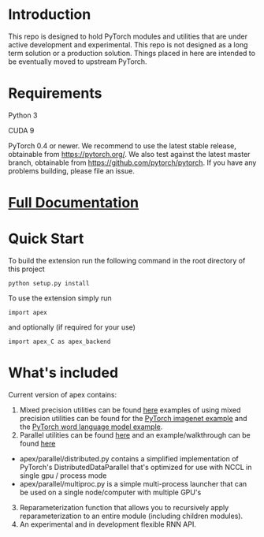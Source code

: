 # Introduction

This repo is designed to hold PyTorch modules and utilities that are under active development and experimental. This repo is not designed as a long term solution or a production solution. Things placed in here are intended to be eventually moved to upstream PyTorch.

# Requirements

Python 3

CUDA 9

PyTorch 0.4 or newer.  We recommend to use the latest stable release, obtainable from https://pytorch.org/.  We also test against the latest master branch, obtainable from https://github.com/pytorch/pytorch.  If you have any problems building, please file an issue.

# [Full Documentation](https://nvidia.github.io/apex)

# Quick Start

To build the extension run the following command in the root directory of this project
```
python setup.py install
```

To use the extension simply run
```
import apex
```
and optionally (if required for your use)
```
import apex_C as apex_backend
```

# What's included

Current version of apex contains:
1. Mixed precision utilities can be found [here](https://nvidia.github.io/apex/fp16_utils) examples of using mixed precision utilities can be found for the [PyTorch imagenet example](https://github.com/csarofeen/examples/tree/apex/imagenet) and the [PyTorch word language model example](https://github.com/csarofeen/examples/tree/apex/word_language_model).
2. Parallel utilities can be found [here](https://nvidia.github.io/apex/parallel) and an example/walkthrough can be found [here](https://github.com/csarofeen/examples/tree/apex/distributed)
  - apex/parallel/distributed.py contains a simplified implementation of PyTorch's DistributedDataParallel that's optimized for use with NCCL in single gpu / process mode
  - apex/parallel/multiproc.py is a simple multi-process launcher that can be used on a single node/computer with multiple GPU's
3. Reparameterization function that allows you to recursively apply reparameterization to an entire module (including children modules).
4. An experimental and in development flexible RNN API.



